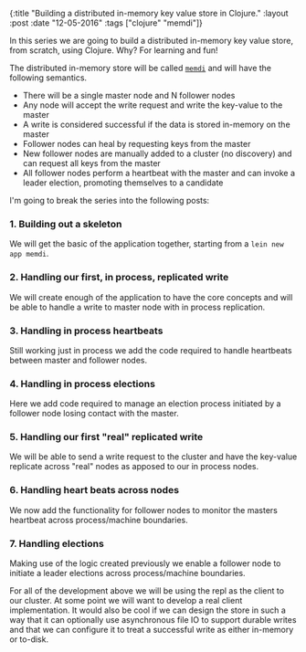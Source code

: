 {:title  "Building a distributed in-memory key value store in Clojure."
 :layout :post
 :date   "12-05-2016"
 :tags   ["clojure" "memdi"]}

In this series we are going to build a distributed in-memory key value store, from scratch, using Clojure. Why? For learning and fun!

The distributed in-memory store will be called [`memdi`](https://github.com/markwoodhall/memdi) and will have the following semantics.

* There will be a single master node and N follower nodes
* Any node will accept the write request and write the key-value to the master
* A write is considered successful if the data is stored in-memory on the master
* Follower nodes can heal by requesting keys from the master
* New follower nodes are manually added to a cluster (no discovery) and can request all keys from the master
* All follower nodes perform a heartbeat with the master and can invoke a leader election, promoting themselves to a candidate

I'm going to break the series into the following posts:

### 1. Building out a skeleton

We will get the basic of the application together, starting from a `lein new app memdi`.


### 2. Handling our first, in process, replicated write

We will create enough of the application to have the core concepts and will be able to handle a write to master node with in process replication.

### 3. Handling in process heartbeats

Still working just in process we add the code required to handle heartbeats between master and follower nodes.

### 4. Handling in process elections

Here we add code required to manage an election process initiated by a follower node losing contact with the master.

### 5. Handling our first "real" replicated write

We will be able to send a write request to the cluster and have the key-value replicate across "real" nodes as apposed to our in process nodes.

### 6. Handling heart beats across nodes

We now add the functionality for follower nodes to monitor the masters heartbeat across process/machine boundaries.

### 7. Handling elections

Making use of the logic created previously we enable a follower node to initiate a leader elections across process/machine boundaries.

For all of the development above we will be using the repl as the client to our cluster. At some point we will want to develop a real client implementation. It would also be cool if we can design the store in such a way that it can optionally use asynchronous file IO to support durable writes and that we can configure it to treat a successful write as either in-memory or to-disk.
